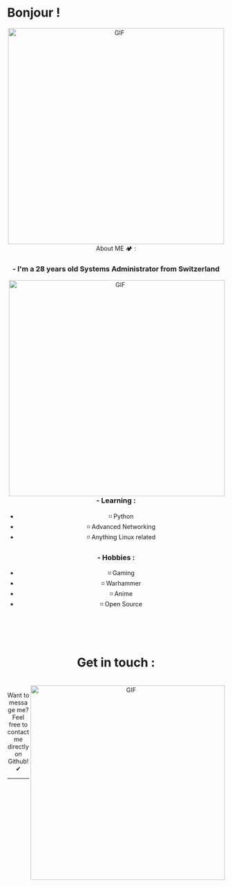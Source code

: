 # Bonjour !

<div align="center">
<img hight="281" width="500" alt="GIF" align="center" src="https://github.com/Ronqn/Ronqn/assets/Dragon.gif>
</div>

</br>
</br>
</br>


# About ME 🏕 :

### - I'm a 28 years old Systems Administrator from Switzerland

<img hight="400" width="500" alt="GIF" align="right" src="https://github.com/Ronqn/Ronqn/assets/NatureProphet.gif">

### - Learning :
- ◽ Python
- ◽ Advanced Networking
- ◽ Anything Linux related

### - Hobbies : 
- ◽ Gaming
- ◽ Warhammer
- ◽ Anime
- ◽ Open Source

</br>
</br>
</br>

# Get in touch :

<p>
 </br>


<img hight="320" width="450" align="right" alt="GIF" src="https://github.com/Ronqn/Ronqn/assets/PA.gif">

Want to message me? Feel free to contact me directly on Github! ✔

*************